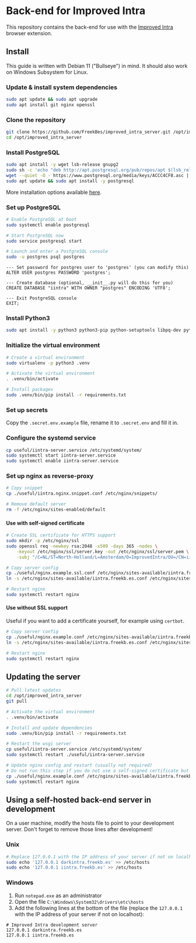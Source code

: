 # Back-end for Improved Intra
This repository contains the back-end for use with the [Improved Intra](https://github.com/FreekBes/improved_intra) browser extension.


## Install
This guide is written with Debian 11 ("Bullseye") in mind. It should also work on Windows Subsystem for Linux.

### Update & install system dependencies
```sh
sudo apt update && sudo apt upgrade
sudo apt install git nginx openssl
```

### Clone the repository
```sh
git clone https://github.com/FreekBes/improved_intra_server.git /opt/improved_intra_server
cd /opt/improved_intra_server
```

### Install PostgreSQL
```sh
sudo apt install -y wget lsb-release gnupg2
sudo sh -c 'echo "deb http://apt.postgresql.org/pub/repos/apt $(lsb_release -cs)-pgdg main" > /etc/apt/sources.list.d/pgdg.list'
wget --quiet -O - https://www.postgresql.org/media/keys/ACCC4CF8.asc | sudo apt-key add -
sudo apt update && sudo apt install -y postgresql
```
More installation options available [here](https://www.postgresql.org/download/).

### Set up PostgreSQL
```sh
# Enable PostgreSQL at boot
sudo systemctl enable postgresql

# Start PostgreSQL now
sudo service postgresql start

# Launch and enter a PostgreSQL console
sudo -u postgres psql postgres
```
```postgresql
--- Set password for postgres user to 'postgres' (you can modify this)
ALTER USER postgres PASSWORD 'postgres';

--- Create database (optional, __init__.py will do this for you)
CREATE DATABASE "iintra" WITH OWNER "postgres" ENCODING 'UTF8';

--- Exit PostgreSQL console
EXIT;
```

### Install Python3
```sh
sudo apt install -y python3 python3-pip python-setuptools libpq-dev python3-virtualenv virtualenv
```

### Initialize the virtual environment
```sh
# Create a virtual environment
sudo virtualenv -p python3 .venv

# Activate the virtual environment
. .venv/bin/activate

# Install packages
sudo .venv/bin/pip install -r requirements.txt
```

### Set up secrets
Copy the `.secret.env.example` file, rename it to `.secret.env` and fill it in.

### Configure the systemd service
```sh
cp useful/iintra-server.service /etc/systemd/system/
sudo systemctl start iintra-server.service
sudo systemctl enable iintra-server.service
```

### Set up nginx as reverse-proxy
```sh
# Copy snippet
cp ./useful/iintra.nginx.snippet.conf /etc/nginx/snippets/

# Remove default server
rm -f /etc/nginx/sites-enabled/default
```

#### Use with self-signed certificate
```sh
# Create SSL certificate for HTTPS support
sudo mkdir -p /etc/nginx/ssl
sudo openssl req -newkey rsa:2048 -x509 -days 365 -nodes \
	-keyout /etc/nginx/ssl/server.key -out /etc/nginx/ssl/server.pem \
	-subj "/C=NL/ST=North-Holland/L=Amsterdam/O=ImprovedIntra/OU=/CN=iintra.freekb.es"

# Copy server config
cp ./useful/nginx.example.ssl.conf /etc/nginx/sites-available/iintra.freekb.es.conf
ln -s /etc/nginx/sites-available/iintra.freekb.es.conf /etc/nginx/sites-enabled/

# Restart nginx
sudo systemctl restart nginx
```

#### Use without SSL support
Useful if you want to add a certificate yourself, for example using `certbot`.
```sh
# Copy server config
cp ./useful/nginx.example.conf /etc/nginx/sites-available/iintra.freekb.es.conf
ln -s /etc/nginx/sites-available/iintra.freekb.es.conf /etc/nginx/sites-enabled/

# Restart nginx
sudo systemctl restart nginx
```


## Updating the server
```sh
# Pull latest updates
cd /opt/improved_intra_server
git pull

# Activate the virtual environment
. .venv/bin/activate

# Install and update dependencies
sudo .venv/bin/pip install -r requirements.txt

# Restart the wsgi server
cp useful/iintra-server.service /etc/systemd/system/
sudo systemctl restart ./useful/iintra-server.service

# Update nginx config and restart (usually not required)
# Do not run this step if you do not use a self-signed certificate but do use SSL/HTTPS
cp ./useful/nginx.example.conf /etc/nginx/sites-available/iintra.freekb.es.conf
sudo systemctl restart nginx
```


## Using a self-hosted back-end server in development
On a user machine, modify the hosts file to point to your development server. Don't forget to remove those lines after development!

### Unix
```sh
# Replace 127.0.0.1 with the IP address of your server if not on localhost
sudo echo '127.0.0.1 darkintra.freekb.es' >> /etc/hosts
sudo echo '127.0.0.1 iintra.freekb.es' >> /etc/hosts
```

### Windows
1. Run `notepad.exe` as an administrator
2. Open the file `C:\Windows\System32\drivers\etc\hosts`
3. Add the following lines at the bottom of the file (replace the `127.0.0.1` with the IP address of your server if not on localhost):
```
# Improved Intra development server
127.0.0.1 darkintra.freekb.es
127.0.0.1 iintra.freekb.es
```
